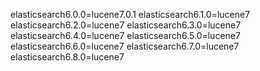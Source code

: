 elasticsearch6.0.0=lucene7.0.1
elasticsearch6.1.0=lucene7
elasticsearch6.2.0=lucene7
elasticsearch6.3.0=lucene7
elasticsearch6.4.0=lucene7
elasticsearch6.5.0=lucene7
elasticsearch6.6.0=lucene7
elasticsearch6.7.0=lucene7
elasticsearch6.8.0=lucene7
